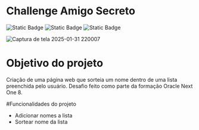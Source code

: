 # Challenge Amigo Secreto
<img alt="Static Badge" src="https://img.shields.io/badge/Javascript-yellow?style=flat&labelColor=FFFF00">
<img alt="Static Badge" src="https://img.shields.io/badge/HTML-orange?style=flat&labelColor=FFFF00">
<img alt="Static Badge" src="https://img.shields.io/badge/Finalizado-green?label=Status">


![Captura de tela 2025-01-31 220007](https://github.com/user-attachments/assets/0d62c8e1-6b89-4414-9544-ea2318023232)

# Objetivo do projeto
Criação de uma página web que sorteia um nome dentro de uma lista preenchida pelo usuário. Desafio feito como parte da formação Oracle Next One 8.

#Funcionalidades do projeto
* Adicionar nomes a lista
* Sortear nome da lista
